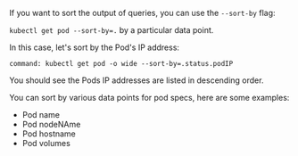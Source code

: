 If you want to sort the output of queries, you can use the `--sort-by` flag:

`kubectl get pod --sort-by=.` by a particular data point.

In this case, let's sort by the Pod's IP address:

```terminal:execute
command: kubectl get pod -o wide --sort-by=.status.podIP
```

You should see the Pods IP addresses are listed in descending order.

You can sort by various data points for pod specs, here are some examples:

- Pod name
- Pod nodeNAme
- Pod hostname
- Pod volumes

